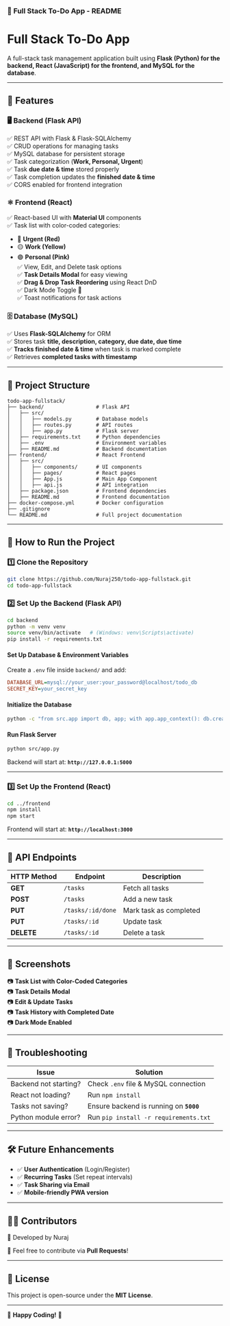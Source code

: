 ### **📜 Full Stack To-Do App - README**  

# **Full Stack To-Do App**  
A full-stack task management application built using **Flask (Python) for the backend, React (JavaScript) for the frontend, and MySQL for the database**.  

---

## **📌 Features**  

### **🖥️ Backend (Flask API)**
✅ REST API with Flask & Flask-SQLAlchemy  
✅ CRUD operations for managing tasks  
✅ MySQL database for persistent storage  
✅ Task categorization (**Work, Personal, Urgent**)  
✅ Task **due date & time** stored properly  
✅ Task completion updates the **finished date & time**  
✅ CORS enabled for frontend integration  

### **⚛️ Frontend (React)**
✅ React-based UI with **Material UI** components  
✅ Task list with color-coded categories:  
   - 🔴 **Urgent (Red)**  
   - 🟡 **Work (Yellow)**  
   - 🟣 **Personal (Pink)**  
✅ View, Edit, and Delete task options  
✅ **Task Details Modal** for easy viewing  
✅ **Drag & Drop Task Reordering** using React DnD  
✅ Dark Mode Toggle 🌙  
✅ Toast notifications for task actions  

### **🗄️ Database (MySQL)**
✅ Uses **Flask-SQLAlchemy** for ORM  
✅ Stores task **title, description, category, due date, due time**  
✅ **Tracks finished date & time** when task is marked complete  
✅ Retrieves **completed tasks with timestamp**  

---

## **📂 Project Structure**  

```
todo-app-fullstack/
├── backend/                 # Flask API
│   ├── src/
│   │   ├── models.py        # Database models
│   │   ├── routes.py        # API routes
│   │   ├── app.py           # Flask server
│   ├── requirements.txt     # Python dependencies
│   ├── .env                 # Environment variables
│   ├── README.md            # Backend documentation
├── frontend/                # React Frontend
│   ├── src/
│   │   ├── components/      # UI components
│   │   ├── pages/           # React pages
│   │   ├── App.js           # Main App Component
│   │   ├── api.js           # API integration
│   ├── package.json         # Frontend dependencies
│   ├── README.md            # Frontend documentation
├── docker-compose.yml       # Docker configuration
├── .gitignore
└── README.md                # Full project documentation
```

---

## **🚀 How to Run the Project**  

### **1️⃣ Clone the Repository**
```sh
git clone https://github.com/Nuraj250/todo-app-fullstack.git
cd todo-app-fullstack
```

### **2️⃣ Set Up the Backend (Flask API)**
```sh
cd backend
python -m venv venv
source venv/bin/activate   # (Windows: venv\Scripts\activate)
pip install -r requirements.txt
```

#### **Set Up Database & Environment Variables**
Create a `.env` file inside `backend/` and add:
```ini
DATABASE_URL=mysql://your_user:your_password@localhost/todo_db
SECRET_KEY=your_secret_key
```

#### **Initialize the Database**
```sh
python -c "from src.app import db, app; with app.app_context(): db.create_all()"
```

#### **Run Flask Server**
```sh
python src/app.py
```
Backend will start at: **`http://127.0.0.1:5000`**

---

### **3️⃣ Set Up the Frontend (React)**
```sh
cd ../frontend
npm install
npm start
```
Frontend will start at: **`http://localhost:3000`**

---

## **🔗 API Endpoints**
| HTTP Method | Endpoint | Description |
|------------|----------|-------------|
| **GET** | `/tasks` | Fetch all tasks |
| **POST** | `/tasks` | Add a new task |
| **PUT** | `/tasks/:id/done` | Mark task as completed |
| **PUT** | `/tasks/:id` | Update task |
| **DELETE** | `/tasks/:id` | Delete a task |

---

## **📸 Screenshots**
📷 **Task List with Color-Coded Categories**  
📷 **Task Details Modal**  
📷 **Edit & Update Tasks**  
📷 **Task History with Completed Date**  
📷 **Dark Mode Enabled**  

---

## **🐞 Troubleshooting**
| Issue | Solution |
|-------|----------|
| Backend not starting? | Check `.env` file & MySQL connection |
| React not loading? | Run `npm install` |
| Tasks not saving? | Ensure backend is running on **`5000`** |
| Python module error? | Run `pip install -r requirements.txt` |

---

## **🛠️ Future Enhancements**
- ✅ **User Authentication** (Login/Register)  
- ✅ **Recurring Tasks** (Set repeat intervals)  
- ✅ **Task Sharing via Email**  
- ✅ **Mobile-friendly PWA version**  

---

## **👨‍💻 Contributors**
🚀 Developed by Nuraj  

🙌 Feel free to contribute via **Pull Requests**!

---

## **📜 License**
This project is open-source under the **MIT License**.

---

🚀 **Happy Coding!** 🎉
